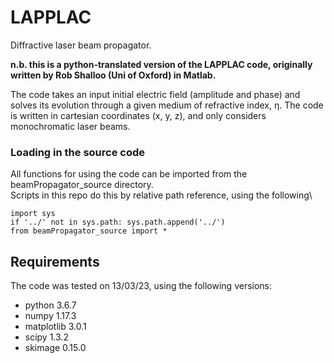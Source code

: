 # LAPPLAC
Diffractive laser beam propagator.

**n.b. this is a python-translated version of the LAPPLAC code, originally written by Rob Shalloo (Uni of Oxford) in Matlab.**

The code takes an input initial electric field (amplitude and phase) and solves its evolution through a given medium of refractive index, η.
The code is written in cartesian coordinates (x, y, z), and only considers monochromatic laser beams.


### Loading in the source code
All functions for using the code can be imported from the beamPropagator_source directory.\
Scripts in this repo do this by relative path reference, using the following\

~~~~
import sys
if '../' not in sys.path: sys.path.append('../')   
from beamPropagator_source import *
~~~~

## Requirements
The code was tested on 13/03/23, using the following versions:

* python 3.6.7
* numpy 1.17.3
* matplotlib 3.0.1
* scipy 1.3.2
* skimage 0.15.0
